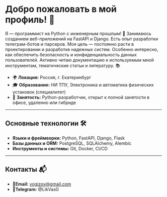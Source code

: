 # **Добро пожаловать в мой профиль! 👋**

Я — программист на Python с инженерным прошлым! 🚀 Занимаюсь созданием веб-приложений на FastAPI и Django. Есть опыт разработки телеграм-ботов и парсеров. Моя цель — постоянно расти в проектировании и разработке надежных систем. Особенно интересно, как обеспечить безопасность и конфиденциальность данных пользователей. Активно читаю документацию к используемым мной инструментам, тематические статьи и литературу. 📚

- 🌍 **Локация:** Россия, г. Екатеринбург 
- 🎓 **Образование:** НИ ТПУ, Электроника и автоматика физических установок (специалитет)
- 💼 **Занятость:** Python-разработчик, открыт к полной занятости в офисе, удаленно или гибриде

---

## **Основные технологии 🛠**

- **Языки и фреймворки:** Python, FastAPI, Django, Flask
- **Базы данных и ORM:** PostgreSQL, SQLAlchemy, Alembic
- **Инструменты и системы:** Git, Docker, CI/CD

---

## **Контакты 📬**

- 📧**Email:** vogizov@gmail.com 
- 💬**Telegram:** @LikVasG
